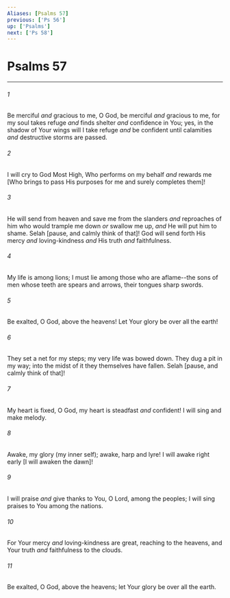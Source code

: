 ```yaml
---
Aliases: [Psalms 57]
previous: ['Ps 56']
up: ['Psalms']
next: ['Ps 58']
---
```

# Psalms 57

***














###### 1 






Be merciful _and_ gracious to me, O God, be merciful _and_ gracious to me, for my soul takes refuge _and_ finds shelter _and_ confidence in You; yes, in the shadow of Your wings will I take refuge _and_ be confident until calamities _and_ destructive storms are passed. 













###### 2 






I will cry to God Most High, Who performs on my behalf _and_ rewards me [Who brings to pass His purposes for me and surely completes them]! 













###### 3 






He will send from heaven and save me from the slanders _and_ reproaches of him who would trample me down _or_ swallow me up, _and_ He will put him to shame. Selah [pause, and calmly think of that]! God will send forth His mercy _and_ loving-kindness _and_ His truth _and_ faithfulness. 













###### 4 






My life is among lions; I must lie among those who are aflame--the sons of men whose teeth are spears and arrows, their tongues sharp swords. 













###### 5 






Be exalted, O God, above the heavens! Let Your glory be over all the earth! 













###### 6 






They set a net for my steps; my very life was bowed down. They dug a pit in my way; into the midst of it they themselves have fallen. Selah [pause, and calmly think of that]! 













###### 7 






My heart is fixed, O God, my heart is steadfast _and_ confident! I will sing and make melody. 













###### 8 






Awake, my glory (my inner self); awake, harp and lyre! I will awake right early [I will awaken the dawn]! 













###### 9 






I will praise _and_ give thanks to You, O Lord, among the peoples; I will sing praises to You among the nations. 













###### 10 






For Your mercy _and_ loving-kindness are great, reaching to the heavens, and Your truth _and_ faithfulness to the clouds. 













###### 11 






Be exalted, O God, above the heavens; let Your glory be over all the earth.
